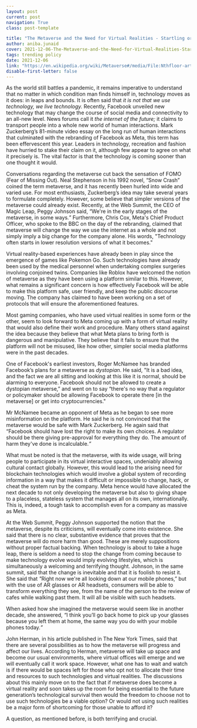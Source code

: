 ```yaml
---
layout: post
current: post
navigation: True
class: post-template

title: "The Metaverse and the Need for Virtual Realities - Startling or Convivial?"
author: aniba.junaid
cover: 2021-12-06-The-Metaverse-and-the-Need-for-Virtual-Realities-Startling-or-Convivial-Nthfloor-art.jpg
tags: trending policy
date: 2021-12-06
link: "https://en.wikipedia.org/wiki/Metaverse#/media/File:Nthfloor-art.jpg"
disable-first-letter: false
---
```

<p>As the world still battles a pandemic, it remains imperative to understand that no matter in which condition man finds himself in, technology moves as it does: in leaps and bounds. It is often said that&nbsp;<em >it is not that we use technology, we live technology. </em>Recently, Facebook unveiled new technology that may change the course of social media and connectivity to an all-new level. News forums call it&nbsp;<em >the internet of the future;&nbsp;</em>it claims to transport people into a whole new world of human interactions. Mark Zuckerberg’s 81-minute video essay on the long run of human interactions that culminated with the rebranding of Facebook as Meta, this term has been effervescent this year. Leaders in technology, recreation and fashion have hurried to stake their claim on it, although few appear to agree on what it precisely is. The vital factor is that the technology is coming sooner than one thought it would.&nbsp;</p><p>Conversations regarding the metaverse cut back the sensation of FOMO (Fear of Missing Out). Neal Stephenson in his 1992 novel, “Snow Crash” coined the term metaverse, and it has recently been hurled into wide and varied use. For most enthusiasts, Zuckerberg’s idea may take several years to formulate completely. However, some believe that simpler versions of the metaverse could already exist. Recently, at the Web Summit, the CEO of Magic Leap, Peggy Johnson said, “We're<em > </em>in the early stages of the metaverse, in some ways<em >.</em>”&nbsp;Furthermore, Chris Cox, Meta's Chief Product Officer, who spoke to the BBC on the day of the rebranding, claimed that metaverse will change the way we use the internet as a whole and not simply imply a big change for the company alone. His words, "Technology often starts in lower resolution versions of what it becomes."<em >&nbsp;&nbsp;</em></p><p>Virtual reality-based experiences have already been in play since the emergence of games like Pokemon Go. Such technologies have already been used by the medical personnel when undertaking complex surgeries involving conjoined twins. Companies like Roblox have welcomed the notion of metaverse as they have been using a platform similar to this. However, what remains a significant concern is how effectively Facebook will be able to make this platform safe, user friendly, and keep the public discourse moving. The company has claimed to have been working on a set of protocols that will ensure the aforementioned features.</p><p>Most gaming companies, who have used virtual realities in some form or the other, seem to look forward to Meta coming up with a form of virtual reality that would also define their work and procedure. Many others stand against the idea because they believe that what Meta plans to bring forth is dangerous and manipulative. They believe that it fails to ensure that the platform will not be misused, like how other, simpler social media platforms were in the past decades.&nbsp;</p><p>One of Facebook's earliest investors, Roger McNamee has branded Facebook’s plans for a metaverse<em >&nbsp;</em>as&nbsp;<em >dystopian</em>. He said, "It is a bad idea, and the fact we are all sitting and looking at this like it is normal, should be alarming to everyone. Facebook should not be allowed to create a dystopian metaverse,” and went on to say “there's no way that a regulator or policymaker should be allowing Facebook to operate there [in the metaverse] or get into cryptocurrencies."&nbsp;&nbsp;</p><p>Mr McNamee became an opponent of Meta as he began to see more misinformation on the platform. He said he is not convinced that the metaverse would be safe with Mark Zuckerberg. He again said that “Facebook should have lost the right to make its own choices. A regulator should be there giving pre-approval for everything they do. The amount of harm they've done is incalculable.<em >”</em></p><p>What must be noted is that the metaverse, with its wide usage, will bring people to participate in its virtual interactive spaces, undeniably allowing cultural contact globally. However, this would lead to the arising need for blockchain technologies which would involve a global system of recording information in a way that makes it difficult or impossible to change, hack, or cheat the system run by the company. Meta hence would have allocated the next decade to not only developing the metaverse but also to giving shape to a placeless, stateless system that manages all on its own, internationally. This is, indeed, a tough task to accomplish even for a company as massive as Meta.&nbsp;</p><p>At the Web Summit, Peggy Johnson supported the notion that the metaverse, despite its criticisms, will eventually come into existence. She said that there is no clear, substantive evidence that proves that the metaverse will do more harm than good. These are merely suppositions without proper factual backing. When technology is about to take a huge leap, there is seldom a need to stop the change from coming because to make technology evolve would imply evolving lifestyles, which is simultaneously a welcoming and terrifying thought. Johnson, in the same summit, said that the change is inevitable and that it is foolish to resist it. She said that<em > "</em>Right now we're all looking down at our mobile phones,”<em >&nbsp;</em>but with the use of AR glasses or AR headsets, consumers will be able to transform everything they see, from the name of the person to the review of cafes while walking past them. It will all be visible with such headsets.&nbsp;</p><p>When asked how she imagined the metaverse would seem like in another decade, she answered,&nbsp;<em >“</em>I think you’ll go back home to pick up your glasses because you left them at home, the same way you do with your mobile phones today.<em >”&nbsp;</em></p><p>John Herman, in his article published in The New York Times, said that there are several possibilities as to how the metaverse will progress and affect our lives. According to Herman, metaverse will take up space and become our usual environments, where virtual offices will emerge and we will eventually call it work space. However, what one has to wait and watch is if there would be spaces left for those who opt not to allocate their time and resources to such technologies and virtual realities. The discussions about this mainly move on to the fact that if metaverse does become a virtual reality and soon takes up the room for being essential to the future generation’s technological survival then would the freedom to choose not to use such technologies be a viable option? Or would not using such realities be a major form of shortcoming for those unable to afford it?</p><p>A question, as mentioned before, is both terrifying and crucial.</p>